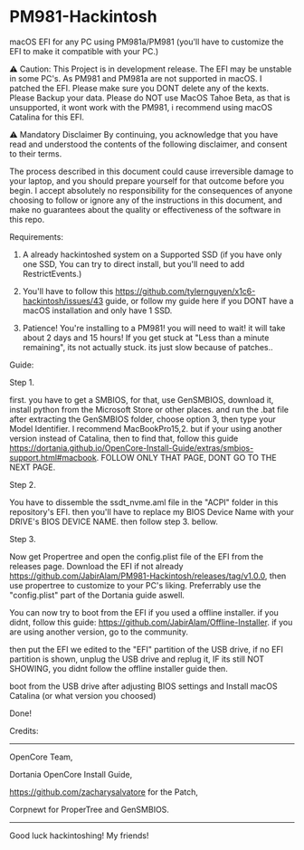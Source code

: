 # PM981-Hackintosh
macOS EFI for any PC using PM981a/PM981 (you'll have to customize the EFI to make it compatible with your PC.)

⚠️ Caution: This Project is in development release. The EFI may be unstable in some PC's. As PM981 and PM981a are not supported in macOS. I patched the EFI. Please make sure you DONT delete any of the kexts.
Please Backup your data. Please do NOT use MacOS Tahoe Beta, as that is unsupported, it wont work with the PM981, i recommend using macOS Catalina for this EFI.

⚠️ Mandatory Disclaimer
By continuing, you acknowledge that you have read and understood the contents of the following disclaimer, and consent to their terms.

The process described in this document could cause irreversible damage to your laptop, and you should prepare yourself for that outcome before you begin. I accept absolutely no responsibility for the consequences of anyone choosing to follow or ignore any of the instructions in this document, and make no guarantees about the quality or effectiveness of the software in this repo.



Requirements:

1. A already hackintoshed system on a Supported SSD (if you have only one SSD, You can try to direct install, but you'll need to add RestrictEvents.)

2. You'll have to follow this https://github.com/tylernguyen/x1c6-hackintosh/issues/43 guide, or follow my guide here if you DONT have a macOS installation and only have 1 SSD.

3. Patience! You're installing to a PM981! you will need to wait! it will take about 2 days and 15 hours! If you get stuck at "Less than a minute remaining", its not actually stuck. its just slow because of patches..

Guide:


Step 1.

first. you have to get a SMBIOS, for that, use GenSMBIOS, download it, install python from the Microsoft Store or other places. and run the .bat file after extracting the GenSMBIOS folder, choose option 3,
then type your Model Identifier. I recommend MacBookPro15,2. but if your using another version instead of Catalina, then to find that, follow this guide https://dortania.github.io/OpenCore-Install-Guide/extras/smbios-support.html#macbook. FOLLOW ONLY THAT PAGE, DONT GO TO THE NEXT PAGE.

Step 2.

You have to dissemble the ssdt_nvme.aml file in the "ACPI" folder in this repository's EFI. then you'll have to replace my BIOS Device Name with your DRIVE's BIOS DEVICE NAME. then follow step 3. bellow.

Step 3.

Now get Propertree and open the config.plist file of the EFI from the releases page. Download the EFI if not already https://github.com/JabirAlam/PM981-Hackintosh/releases/tag/v1.0.0, then use propertree to customize to your PC's liking. Preferrably use the "config.plist" part of the Dortania guide aswell.

You can now try to boot from the EFI if you used a offline installer. if you didnt, follow this guide: https://github.com/JabirAlam/Offline-Installer. if you are using another version, go to the community.

then put the EFI we edited to the "EFI" partition of the USB drive, if no EFI partition is shown, unplug the USB drive and replug it, IF its still NOT SHOWING, you didnt follow the offline installer guide then.

boot from the USB drive after adjusting BIOS settings and Install macOS Catalina (or what version you choosed)

Done!


Credits:

--------------------------------------------------- 

OpenCore Team,

Dortania OpenCore Install Guide,

https://github.com/zacharysalvatore for the Patch,

Corpnewt for ProperTree and GenSMBIOS. 

---------------------------------------------------


Good luck hackintoshing! My friends!
